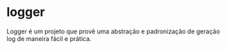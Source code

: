 # logger
Logger é um projeto que provê uma abstração e padronização de geração log de maneira fácil e prática.
